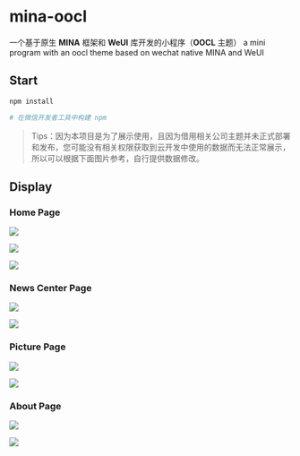 # mina-oocl

一个基于原生 **MINA** 框架和 **WeUI** 库开发的小程序（**OOCL** 主题）
a mini program with an oocl theme based on wechat native MINA and WeUI

## Start

```bash
npm install

# 在微信开发者工具中构建 npm
```

> Tips：因为本项目是为了展示使用，且因为借用相关公司主题并未正式部署和发布，您可能没有相关权限获取到云开发中使用的数据而无法正常展示，所以可以根据下面图片参考，自行提供数据修改。

## Display

### Home Page

![](/assets/read-me/home_01.png)

![](/assets/read-me/home_02.png)

![](/assets/read-me/home_03.png)

### News Center Page

![](/assets/read-me/news_01.png)

![](/assets/read-me/news_02.png)

### Picture Page

![](/assets/read-me/picture_01.png)

![](/assets/read-me/picture_02.png)

### About Page

![](/assets/read-me/about_01.png)

![](/assets/read-me/about_02.png)
